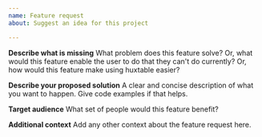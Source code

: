 ```yaml
---
name: Feature request
about: Suggest an idea for this project

---
```


**Describe what is missing**
What problem does this feature solve? Or, what would this feature enable the user to do that they can't do currently? Or, how would this feature make using huxtable easier?

**Describe your proposed solution**
A clear and concise description of what you want to happen. Give code examples if that helps.

**Target audience**
What set of people would this feature benefit?

**Additional context**
Add any other context about the feature request here.
